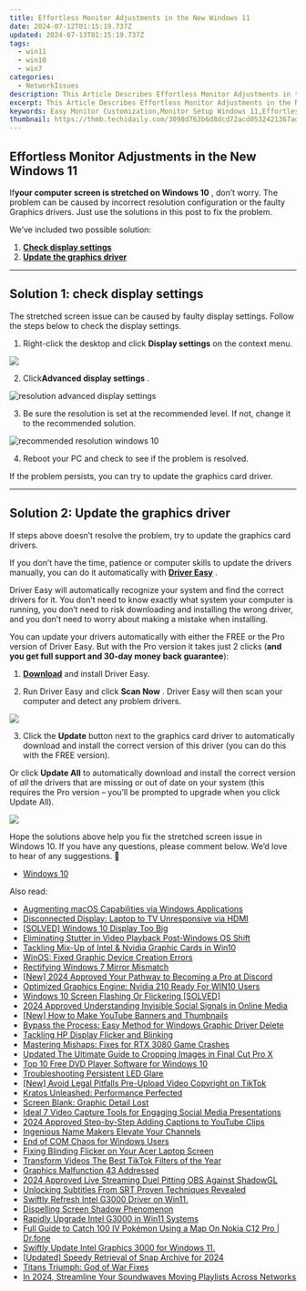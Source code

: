 ```yaml
---
title: Effortless Monitor Adjustments in the New Windows 11
date: 2024-07-12T01:15:19.737Z
updated: 2024-07-13T01:15:19.737Z
tags:
  - win11
  - win10
  - win7
categories:
  - NetworkIssues
description: This Article Describes Effortless Monitor Adjustments in the New Windows 11
excerpt: This Article Describes Effortless Monitor Adjustments in the New Windows 11
keywords: Easy Monitor Customization,Monitor Setup Windows 11,Effortless Display Adjustments Windows 11,Simplified Screen Configuration Windows 11,New Windows 11 Monitor Controls,Easy-to-Use Monitor Adjustments in Windows 11,Optimized Display Settings for Windows 11
thumbnail: https://thmb.techidaily.com/3098d762b6d8dcd72acd0532421367ade2e95fba7b5406862c612e4d87ad3713.png
---
```


## Effortless Monitor Adjustments in the New Windows 11

 If**your computer screen is stretched on Windows 10** , don’t worry. The problem can be caused by incorrect resolution configuration or the faulty Graphics drivers. Just use the solutions in this post to fix the problem.

We’ve included two possible solution:

1. [**Check display settings**](#solution1)
2. [**Update the graphics driver**](#solution3)

---

## **Solution 1: check display settings**

 The stretched screen issue can be caused by faulty display settings. Follow the steps below to check the display settings.

1) Right-click the desktop and click **Display settings**  on the context menu.

![](https://images.drivereasy.com/wp-content/uploads/2017/11/img_5a17c192b55b7.jpg)

 2) Click**Advanced display settings** .

![resolution advanced display settings](https://images.drivereasy.com/wp-content/uploads/2016/08/resolution-advanced-display-settings-600x564.jpg)

 3) Be sure the resolution is set at the recommended level. If not, change it to the recommended solution.

![recommended resolution windows 10](https://images.drivereasy.com/wp-content/uploads/2016/08/recommended-resolution-windows-10-1-600x561.jpg)

4) Reboot your PC and check to see if the problem is resolved.

If the problem persists, you can try to update the graphics card driver.

---

## **Solution 2: Update the graphics driver**

 If steps above doesn’t resolve the problem, try to update the graphics card drivers.

 If you don’t have the time, patience or computer skills to update the drivers manually, you can do it automatically with **[Driver Easy](https://tools.techidaily.com/drivereasy/download/)**  .

 Driver Easy will automatically recognize your system and find the correct drivers for it. You don’t need to know exactly what system your computer is running, you don’t need to risk downloading and installing the wrong driver, and you don’t need to worry about making a mistake when installing.

 You can update your drivers automatically with either the FREE or the Pro version of Driver Easy. But with the Pro version it takes just 2 clicks (**and you get full support and 30-day money back guarantee**):

 1) **[Download](https://tools.techidaily.com/drivereasy/download/)**   and install Driver Easy.

 2) Run Driver Easy and click **Scan Now** . Driver Easy will then scan your computer and detect any problem drivers.

![](https://images.drivereasy.com/wp-content/uploads/2019/08/image-498.png)

 3) Click the **Update** button next to the graphics card driver to automatically download and install the correct version of this driver (you can do this with the FREE version).

 Or click **Update All**  to automatically download and install the correct version of _all_   the drivers that are missing or out of date on your system (this requires the Pro version – you’ll be prompted to upgrade when you click Update All).

![](https://images.drivereasy.com/wp-content/uploads/2019/08/image-499.png)

 Hope the solutions above help you fix the stretched screen issue in Windows 10\. If you have any questions, please comment below. We’d love to hear of any suggestions. 🙂

* [Windows 10](https://tools.techidaily.com/drivereasy/download/)

<ins class="adsbygoogle"
     style="display:block"
     data-ad-format="autorelaxed"
     data-ad-client="ca-pub-7571918770474297"
     data-ad-slot="1223367746"></ins>



<ins class="adsbygoogle"
     style="display:block"
     data-ad-client="ca-pub-7571918770474297"
     data-ad-slot="8358498916"
     data-ad-format="auto"
     data-full-width-responsive="true"></ins>



<span class="atpl-alsoreadstyle">Also read:</span>
<div><ul>
<li><a href="https://windows11.techidaily.com/augmenting-macos-capabilities-via-windows-applications/"><u>Augmenting macOS Capabilities via Windows Applications</u></a></li>
<li><a href="https://network-issues.techidaily.com/disconnected-display-laptop-to-tv-unresponsive-via-hdmi/"><u>Disconnected Display: Laptop to TV Unresponsive via HDMI</u></a></li>
<li><a href="https://network-issues.techidaily.com/solved-windows-10-display-too-big/"><u>[SOLVED] Windows 10 Display Too Big</u></a></li>
<li><a href="https://network-issues.techidaily.com/eliminating-stutter-in-video-playback-post-windows-os-shift/"><u>Eliminating Stutter in Video Playback Post-Windows OS Shift</u></a></li>
<li><a href="https://network-issues.techidaily.com/tackling-mix-up-of-intel-and-nvidia-graphic-cards-in-win10/"><u>Tackling Mix-Up of Intel & Nvidia Graphic Cards in Win10</u></a></li>
<li><a href="https://network-issues.techidaily.com/winos-fixed-graphic-device-creation-errors/"><u>WinOS: Fixed Graphic Device Creation Errors</u></a></li>
<li><a href="https://network-issues.techidaily.com/rectifying-windows-7-mirror-mismatch/"><u>Rectifying Windows 7 Mirror Mismatch</u></a></li>
<li><a href="https://discord-videos.techidaily.com/new-2024-approved-your-pathway-to-becoming-a-pro-at-discord/"><u>[New] 2024 Approved  Your Pathway to Becoming a Pro at Discord</u></a></li>
<li><a href="https://network-issues.techidaily.com/optimized-graphics-engine-nvidia-210-ready-for-win10-users/"><u>Optimized Graphics Engine: Nvidia 210 Ready For WIN10 Users</u></a></li>
<li><a href="https://network-issues.techidaily.com/windows-10-screen-flashing-or-flickering-solved/"><u>Windows 10 Screen Flashing Or Flickering [SOLVED]</u></a></li>
<li><a href="https://some-approaches.techidaily.com/2024-approved-understanding-invisible-social-signals-in-online-media/"><u>2024 Approved  Understanding Invisible Social Signals in Online Media</u></a></li>
<li><a href="https://youtube-help.techidaily.com/new-how-to-make-youtube-banners-and-thumbnails/"><u>[New] How to Make YouTube Banners and Thumbnails</u></a></li>
<li><a href="https://network-issues.techidaily.com/bypass-the-process-easy-method-for-windows-graphic-driver-delete/"><u>Bypass the Process: Easy Method for Windows Graphic Driver Delete</u></a></li>
<li><a href="https://network-issues.techidaily.com/tackling-hp-display-flicker-and-blinking/"><u>Tackling HP Display Flicker and Blinking</u></a></li>
<li><a href="https://network-issues.techidaily.com/mastering-mishaps-fixes-for-rtx-3080-game-crashes/"><u>Mastering Mishaps: Fixes for RTX 3080 Game Crashes</u></a></li>
<li><a href="https://ai-video-tools.techidaily.com/updated-the-ultimate-guide-to-cropping-images-in-final-cut-pro-x/"><u>Updated The Ultimate Guide to Cropping Images in Final Cut Pro X</u></a></li>
<li><a href="https://ai-vdieo-software.techidaily.com/top-10-free-dvd-player-software-for-windows-10/"><u>Top 10 Free DVD Player Software for Windows 10</u></a></li>
<li><a href="https://network-issues.techidaily.com/troubleshooting-persistent-led-glare/"><u>Troubleshooting Persistent LED Glare</u></a></li>
<li><a href="https://tiktok-video-recordings.techidaily.com/new-avoid-legal-pitfalls-pre-upload-video-copyright-on-tiktok/"><u>[New] Avoid Legal Pitfalls  Pre-Upload Video Copyright on TikTok</u></a></li>
<li><a href="https://network-issues.techidaily.com/kratos-unleashed-performance-perfected/"><u>Kratos Unleashed: Performance Perfected</u></a></li>
<li><a href="https://network-issues.techidaily.com/screen-blank-graphic-detail-lost/"><u>Screen Blank: Graphic Detail Lost</u></a></li>
<li><a href="https://youtube-blog.techidaily.com/-7-video-capture-tools-for-engaging-social-media-presentations/"><u>Ideal 7 Video Capture Tools for Engaging Social Media Presentations</u></a></li>
<li><a href="https://youtube-help.techidaily.com/2024-approved-step-by-step-adding-captions-to-youtube-clips/"><u>2024 Approved  Step-by-Step  Adding Captions to YouTube Clips</u></a></li>
<li><a href="https://youtube-video-recordings.techidaily.com/ingenious-name-makers-elevate-your-channels/"><u>Ingenious Name Makers  Elevate Your Channels</u></a></li>
<li><a href="https://network-issues.techidaily.com/end-of-com-chaos-for-windows-users/"><u>End of COM Chaos for Windows Users</u></a></li>
<li><a href="https://network-issues.techidaily.com/fixing-blinding-flicker-on-your-acer-laptop-screen/"><u>Fixing Blinding Flicker on Your Acer Laptop Screen</u></a></li>
<li><a href="https://tiktok-videos.techidaily.com/transform-videos-the-best-tiktok-filters-of-the-year/"><u>Transform Videos  The Best TikTok Filters of the Year</u></a></li>
<li><a href="https://network-issues.techidaily.com/graphics-malfunction-43-addressed/"><u>Graphics Malfunction 43 Addressed</u></a></li>
<li><a href="https://screen-sharing-recording.techidaily.com/2024-approved-live-streaming-duel-pitting-obs-against-shadowgl/"><u>2024 Approved  Live Streaming Duel  Pitting OBS Against ShadowGL</u></a></li>
<li><a href="https://extra-information.techidaily.com/unlocking-subtitles-from-srt-proven-techniques-revealed/"><u>Unlocking Subtitles From SRT  Proven Techniques Revealed</u></a></li>
<li><a href="https://network-issues.techidaily.com/1719974778167-swiftly-refresh-intel-g3000-driver-on-win11/"><u>Swiftly Refresh Intel G3000 Driver on Win11.</u></a></li>
<li><a href="https://network-issues.techidaily.com/dispelling-screen-shadow-phenomenon/"><u>Dispelling Screen Shadow Phenomenon</u></a></li>
<li><a href="https://network-issues.techidaily.com/rapidly-upgrade-intel-g3000-in-win11-systems/"><u>Rapidly Upgrade Intel G3000 in Win11 Systems</u></a></li>
<li><a href="https://android-pokemon-go.techidaily.com/full-guide-to-catch-100-iv-pokemon-using-a-map-on-nokia-c12-pro-drfone-by-drfone-virtual-android/"><u>Full Guide to Catch 100 IV Pokémon Using a Map On Nokia C12 Pro | Dr.fone</u></a></li>
<li><a href="https://network-issues.techidaily.com/1719974685642-swiftly-update-intel-graphics-3000-for-windows-11/"><u>Swiftly Update Intel Graphics 3000 for Windows 11.</u></a></li>
<li><a href="https://snapchat-videos.techidaily.com/updated-speedy-retrieval-of-snap-archive-for-2024/"><u>[Updated] Speedy Retrieval of Snap Archive for 2024</u></a></li>
<li><a href="https://network-issues.techidaily.com/titans-triumph-god-of-war-fixes/"><u>Titans Triumph: God of War Fixes</u></a></li>
<li><a href="https://some-skills.techidaily.com/in-2024-streamline-your-soundwaves-moving-playlists-across-networks/"><u>In 2024, Streamline Your Soundwaves  Moving Playlists Across Networks</u></a></li>
</ul></div>
